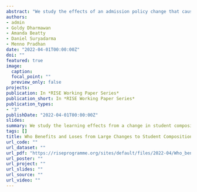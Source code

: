 ```yaml
---
abstract: "We study the effects of an admission policy change that caused a massive shift in student composition in public and private junior secondary schools in Yogyakarta, Indonesia. In 2018, the primary criterion for admission into Yogyakarta’s 16 preferred, free public schools (grades 7 to 9) changed from a grade 6 exam score ranking to a neighborhood-to-school distance ranking. This policy change resulted in a decline in average grade 6 scores in public schools by 0.4 standard deviations (s.d.) and a 0.4 s.d. increase in private schools. We assessed learning impacts caused by the changed student composition by comparing two otherwise similar cohorts of students admitted before and after the policy change. Average grade 8 test scores across math and Indonesian declined by 0.08 s.d. (not significant). To understand which students throughout the education system gained and lost in terms of learning, we simulated public school access under the 2018 policy and its predecessor for both cohorts. In public schools, teachers attempted to adapt lessons to lower-scoring students by changing teaching approaches and tracking students. These responses and/or exposure to different peers negatively affected learning for students predicted to have access to public schools under both policies (-0.13 s.d., significant at the 10 percent level) and aided students with predicted public school access under the new policy slightly (0.12 s.d., not significant). These results are in contrast to existing literature which finds little or no impact from shifts in student composition on incumbent students’ learning. In private schools, we found no such adaptations and no effects on predicted incumbent students. However, students predicted to enter private schools under the new policy saw large negative effects (-0.24 s.d., significant), due to lower school quality and/or peer effects. Our results demonstrate that effects from high-performing, selective schools can be highly heterogenous and influenced by student composition."
authors:
- admin
- Goldy Dharmawan
- Amanda Beatty
- Daniel Suryadarma
- Menno Pradhan
date: "2022-04-01T00:00:00Z"
doi: ""
featured: true
image: 
  caption:
  focal_point: ""
  preview_only: false
projects:
publication: In *RISE Working Paper Series*
publication_short: In *RISE Working Paper Series*
publication_types:
- "3"
publishDate: "2022-04-01T00:00:00Z"
slides:
summary: We study the learning effects from a change in student composition on students whose access to selective schools changed, and on incumbent students.
tags: []
title: Who Benefits and Loses from Large Changes to Student Composition? Assessing Impacts of Lowering School Admissions Standards in Indonesia
url_code: ""
url_dataset: ""
url_pdf: "https://riseprogramme.org/sites/default/files/2022-04/Who_benefits_loses_large_changes_student_composition_.pdf"
url_poster: ""
url_project: ""
url_slides: ""
url_source: ""
url_video: ""
---
```


